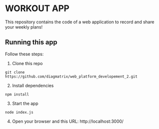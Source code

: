 # WORKOUT APP
This repository contains the code of a web application to record and share your weekly plans!

## Running this app
Follow these steps:

1. Clone this repo
```
git clone https://github.com/diagmatrix/web_platform_developement_2.git
```
2. Install dependencies
```
npm install
```
3. Start the app
```
node index.js
```
4. Open your browser and this URL: http://localhost:3000/